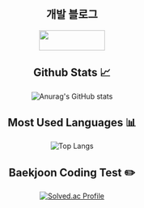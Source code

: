 <div align="center">
  
## 개발 블로그
<a href="https://velog.io/@so-myoung/series" :target="_blank"><img src="https://img.shields.io/badge/Velog-20C997?style=flat-square&logo=Velog&logoColor=white" width = 130px height = 40px/></a>

## Github Stats 📈
![Anurag's GitHub stats](https://github-readme-stats.vercel.app/api?username=So-Myoung&show_icons=true&theme=transparent&count-private=true)

## Most Used Languages 📊
![Top Langs](https://github-readme-stats.vercel.app/api/top-langs/?username=So-Myoung&hide=html,css,shell,nushell,powershell,batchfile&layout=compact&langs_count=10&count-private=true)

## Baekjoon Coding Test ✏️
[![Solved.ac Profile](http://mazassumnida.wtf/api/generate_badge?boj=so_myoung)](https://solved.ac/so_myoung)

</div>
